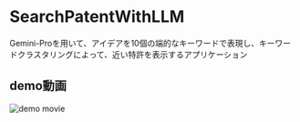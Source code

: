 # SearchPatentWithLLM
Gemini-Proを用いて、アイデアを10個の端的なキーワードで表現し、キーワードクラスタリングによって、近い特許を表示するアプリケーション
## demo動画  
![demo movie]("../docs/demo.mp4")
